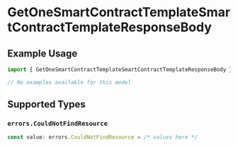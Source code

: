 # GetOneSmartContractTemplateSmartContractTemplateResponseBody

## Example Usage

```typescript
import { GetOneSmartContractTemplateSmartContractTemplateResponseBody } from "@starton/sdk/sdk/models/errors";

// No examples available for this model
```

## Supported Types

### `errors.CouldNotFindResource`

```typescript
const value: errors.CouldNotFindResource = /* values here */
```

